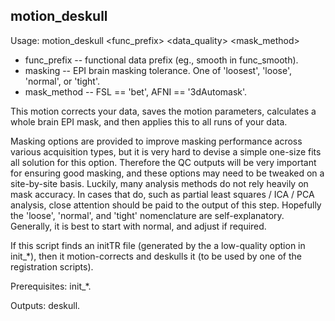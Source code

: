 motion_deskull
--------------
Usage: motion_deskull <func_prefix> <data_quality> <masking> <mask_method>

+ func_prefix -- functional data prefix (eg., smooth in func_smooth).
+ masking -- EPI brain masking tolerance. One of 'loosest', 'loose', 'normal', or 'tight'.
+ mask_method -- FSL == 'bet', AFNI == '3dAutomask'.

This motion corrects your data, saves the motion parameters, calculates a whole brain EPI mask, and then applies this to all runs of your data.

Masking options are provided to improve masking performance across various acquisition types, but it is very hard to devise a simple one-size fits all solution for this option. Therefore the QC outputs will be very important for ensuring good masking, and these options may need to be tweaked on a site-by-site basis. Luckily, many analysis methods do not rely heavily on mask accuracy. In cases that do, such as partial least squares / ICA / PCA analysis, close attention should be paid to the output of this step. Hopefully the 'loose', 'normal', and 'tight' nomenclature are self-explanatory. Generally, it is best to start with normal, and adjust if required.

If this script finds an initTR file (generated by the a low-quality option in init_*), then it motion-corrects and deskulls it (to be used by one of the registration scripts).

Prerequisites: init_*.

Outputs: deskull.

